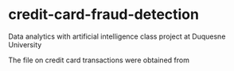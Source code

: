 # credit-card-fraud-detection
Data analytics with artificial intelligence class project at Duquesne University

The file on credit card transactions were obtained from
